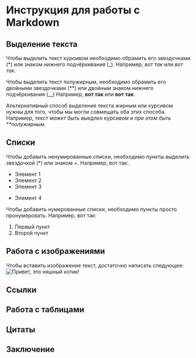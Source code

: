 # Инструкция для работы с Markdown

## Выделение текста

Чтобы выделить текст курсивом необходимо обрамить его звездочками (*) или знаком нижнего подчёркивания (_). Например, *вот так* или _вот так_.

Чтобы выделить текст полужирным, необходимо обрамить его двойными звездочками (**) или двойным знаком нижнего подчёркивания (__) Например, **вот так** или __вот так__.

Альтернативный способ выделения текста жирным или курсивом нужны для того, чтобы мы могли совмещать оба этих способа. Например, _текст может быть выедлен курсивом и при этом быть **полужирным_. 

## Списки

Чтобы добавить ненумированные списки, необходимо пункты выделить звездочкой (*) или знаком +. Например, вот так:.
* Элемент 1
* Элемент 2
* Элемент 3
+ Элемент 4

Чтобы добавить нумерованные списки, необходимо пункты просто пронумеровать. Например, вот так:
1. Первый пункт
2. Второй пункт

## Работа с изображениями

Чтобы вставить изображение текст, достаточно написать следующее:![Привет, это няшный котик!](njashnye-kotiki5.jpg)

## Ссылки

## Работа с таблицами

## Цитаты

## Заключение